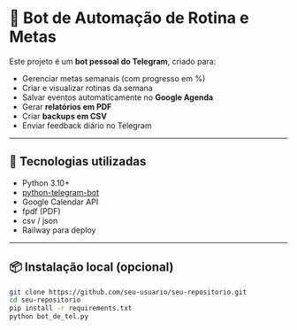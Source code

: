 # 🤖 Bot de Automação de Rotina e Metas

Este projeto é um **bot pessoal do Telegram**, criado para:

- Gerenciar metas semanais (com progresso em %)
- Criar e visualizar rotinas da semana
- Salvar eventos automaticamente no **Google Agenda**
- Gerar **relatórios em PDF**
- Criar **backups em CSV**
- Enviar feedback diário no Telegram

---

## 🚀 Tecnologias utilizadas

- Python 3.10+
- [python-telegram-bot](https://python-telegram-bot.org)
- Google Calendar API
- fpdf (PDF)
- csv / json
- Railway para deploy

---

## 📦 Instalação local (opcional)

```bash
git clone https://github.com/seu-usuario/seu-repositorio.git
cd seu-repositorio
pip install -r requirements.txt
python bot_de_tel.py